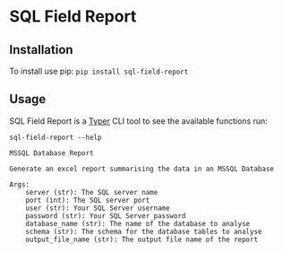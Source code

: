 # SQL Field Report

## Installation
To install use pip:
`pip install sql-field-report`

## Usage

SQL Field Report is a [Typer](https://github.com/tiangolo/typer) CLI tool to see the available functions run:

`sql-field-report --help`

```
MSSQL Database Report

Generate an excel report summarising the data in an MSSQL Database

Args:
    server (str): The SQL server name
    port (int): The SQL server port
    user (str): Your SQL Server username
    password (str): Your SQL Server password
    database_name (str): The name of the database to analyse
    schema (str): The schema for the database tables to analyse
    output_file_name (str): The output file name of the report
```
